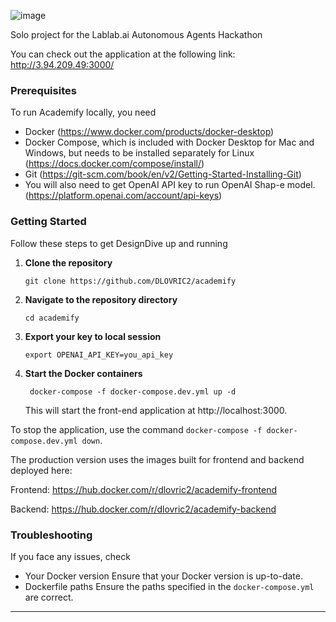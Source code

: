 ![image](https://github.com/DLOVRIC2/academify/assets/66421606/07baa614-f7a3-4e8c-84d7-274ba9c95736)

Solo project for the Lablab.ai Autonomous Agents Hackathon

You can check out the application at the following link:
http://3.94.209.49:3000/

### Prerequisites

To run Academify locally, you need

- Docker (https://www.docker.com/products/docker-desktop)
- Docker Compose, which is included with Docker Desktop for Mac and Windows, but needs to be installed separately for Linux (https://docs.docker.com/compose/install/)
- Git (https://git-scm.com/book/en/v2/Getting-Started-Installing-Git)
- You will also need to get OpenAI API key to run OpenAI Shap-e model. (https://platform.openai.com/account/api-keys)


### Getting Started

Follow these steps to get DesignDive up and running

1. **Clone the repository**
   ```
   git clone https://github.com/DLOVRIC2/academify
   ```

2. **Navigate to the repository directory**
   ```
   cd academify
   ```

3. **Export your key to local session**
   ```
   export OPENAI_API_KEY=you_api_key
   ```

4. **Start the Docker containers**
   ```
    docker-compose -f docker-compose.dev.yml up -d
   ```

   This will start the front-end application at http://localhost:3000.

To stop the application, use the command `docker-compose -f docker-compose.dev.yml down`.

The production version uses the images built for frontend and backend deployed here: 

Frontend: https://hub.docker.com/r/dlovric2/academify-frontend

Backend: https://hub.docker.com/r/dlovric2/academify-backend

### Troubleshooting

If you face any issues, check

- Your Docker version Ensure that your Docker version is up-to-date.
- Dockerfile paths Ensure the paths specified in the `docker-compose.yml` are correct.

---
